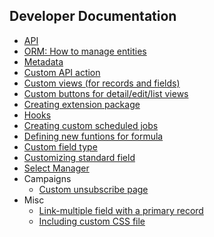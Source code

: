 ## Developer Documentation

* [API](https://github.com/espocrm/documentation/blob/master/development/api.md)
* [ORM: How to manage entities](https://github.com/espocrm/documentation/blob/master/development/orm.md)
* [Metadata](https://github.com/espocrm/documentation/blob/master/development/metadata.md)
* [Custom API action](https://github.com/espocrm/documentation/blob/master/development/api-action.md)
* [Custom views (for records and fields)](https://github.com/espocrm/documentation/blob/master/development/custom-views.md)
* [Custom buttons for detail/edit/list views](https://github.com/espocrm/documentation/blob/master/development/custom-buttons.md)
* [Creating extension package](https://github.com/espocrm/documentation/blob/master/development/extension-packages.md)
* [Hooks](https://github.com/espocrm/documentation/blob/master/development/hooks.md)
* [Creating custom scheduled jobs](https://github.com/espocrm/documentation/blob/master/development/scheduled-job.md)
* [Defining new funtions for formula](https://github.com/espocrm/documentation/blob/master/development/new-function-in-formula.md)
* [Custom field type](https://github.com/espocrm/documentation/blob/master/development/custom-field-type.md)
* [Customizing standard field](https://github.com/espocrm/documentation/blob/master/development/customize-standard-fields.md)
* [Select Manager](https://github.com/espocrm/documentation/blob/master/development/select-manager.md)
* Campaigns
  * [Custom unsubscribe page](https://github.com/espocrm/documentation/blob/master/development/campaign-unsubscribe-template.md)
* Misc
  * [Link-multiple field with a primary record](https://github.com/espocrm/documentation/blob/master/development/link-multiple-with-primary.md)
  * [Including custom CSS file](https://github.com/espocrm/documentation/blob/master/development/custom-css.md)
